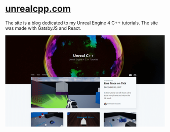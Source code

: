 # [unrealcpp.com](https://unrealcpp.com/)

The site is a blog dedicated to my Unreal Engine 4 C++ tutorials. The site was made with GatsbyJS and React.

[![screenshot](screenshot.png "screenshot")](https://unrealcpp.com)